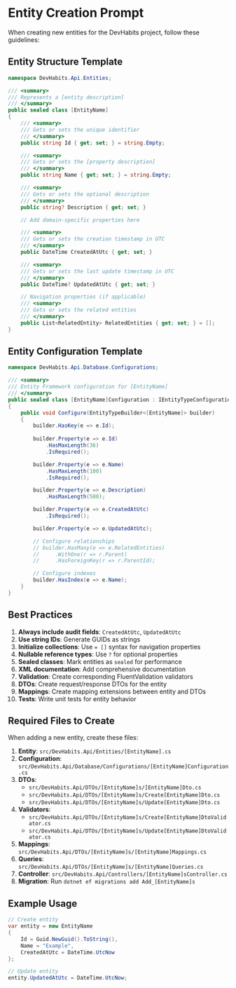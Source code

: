 # Entity Creation Prompt

When creating new entities for the DevHabits project, follow these guidelines:

## Entity Structure Template

```csharp
namespace DevHabits.Api.Entities;

/// <summary>
/// Represents a [entity description]
/// </summary>
public sealed class [EntityName]
{
    /// <summary>
    /// Gets or sets the unique identifier
    /// </summary>
    public string Id { get; set; } = string.Empty;

    /// <summary>
    /// Gets or sets the [property description]
    /// </summary>
    public string Name { get; set; } = string.Empty;

    /// <summary>
    /// Gets or sets the optional description
    /// </summary>
    public string? Description { get; set; }

    // Add domain-specific properties here

    /// <summary>
    /// Gets or sets the creation timestamp in UTC
    /// </summary>
    public DateTime CreatedAtUtc { get; set; }

    /// <summary>
    /// Gets or sets the last update timestamp in UTC
    /// </summary>
    public DateTime? UpdatedAtUtc { get; set; }

    // Navigation properties (if applicable)
    /// <summary>
    /// Gets or sets the related entities
    /// </summary>
    public List<RelatedEntity> RelatedEntities { get; set; } = [];
}
```

## Entity Configuration Template

```csharp
namespace DevHabits.Api.Database.Configurations;

/// <summary>
/// Entity Framework configuration for [EntityName]
/// </summary>
public sealed class [EntityName]Configuration : IEntityTypeConfiguration<[EntityName]>
{
    public void Configure(EntityTypeBuilder<[EntityName]> builder)
    {
        builder.HasKey(e => e.Id);
        
        builder.Property(e => e.Id)
            .HasMaxLength(36)
            .IsRequired();

        builder.Property(e => e.Name)
            .HasMaxLength(100)
            .IsRequired();

        builder.Property(e => e.Description)
            .HasMaxLength(500);

        builder.Property(e => e.CreatedAtUtc)
            .IsRequired();

        builder.Property(e => e.UpdatedAtUtc);

        // Configure relationships
        // builder.HasMany(e => e.RelatedEntities)
        //     .WithOne(r => r.Parent)
        //     .HasForeignKey(r => r.ParentId);

        // Configure indexes
        builder.HasIndex(e => e.Name);
    }
}
```

## Best Practices

1. **Always include audit fields**: `CreatedAtUtc`, `UpdatedAtUtc`
2. **Use string IDs**: Generate GUIDs as strings
3. **Initialize collections**: Use `= []` syntax for navigation properties
4. **Nullable reference types**: Use `?` for optional properties
5. **Sealed classes**: Mark entities as `sealed` for performance
6. **XML documentation**: Add comprehensive documentation
7. **Validation**: Create corresponding FluentValidation validators
8. **DTOs**: Create request/response DTOs for the entity
9. **Mappings**: Create mapping extensions between entity and DTOs
10. **Tests**: Write unit tests for entity behavior

## Required Files to Create

When adding a new entity, create these files:

1. **Entity**: `src/DevHabits.Api/Entities/[EntityName].cs`
2. **Configuration**: `src/DevHabits.Api/Database/Configurations/[EntityName]Configuration.cs`
3. **DTOs**:
   - `src/DevHabits.Api/DTOs/[EntityName]s/[EntityName]Dto.cs`
   - `src/DevHabits.Api/DTOs/[EntityName]s/Create[EntityName]Dto.cs`
   - `src/DevHabits.Api/DTOs/[EntityName]s/Update[EntityName]Dto.cs`
4. **Validators**:
   - `src/DevHabits.Api/DTOs/[EntityName]s/Create[EntityName]DtoValidator.cs`
   - `src/DevHabits.Api/DTOs/[EntityName]s/Update[EntityName]DtoValidator.cs`
5. **Mappings**: `src/DevHabits.Api/DTOs/[EntityName]s/[EntityName]Mappings.cs`
6. **Queries**: `src/DevHabits.Api/DTOs/[EntityName]s/[EntityName]Queries.cs`
7. **Controller**: `src/DevHabits.Api/Controllers/[EntityName]sController.cs`
8. **Migration**: Run `dotnet ef migrations add Add_[EntityName]s`

## Example Usage

```csharp
// Create entity
var entity = new EntityName
{
    Id = Guid.NewGuid().ToString(),
    Name = "Example",
    CreatedAtUtc = DateTime.UtcNow
};

// Update entity
entity.UpdatedAtUtc = DateTime.UtcNow;
```
